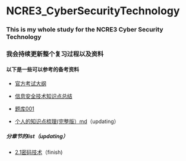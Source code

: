 # NCRE3_CyberSecurityTechnology

### This is my whole study for the NCRE3 Cyber Security Technology

### 我会持续更新整个复习过程以及资料

#### 以下是一些可以参考的备考资料

- [官方考试大纲](https://github.com/GeniusKangaroo/NCRE3_CyberSecurityTechnology/blob/main/%E8%80%83%E8%AF%95%E5%A4%A7%E7%BA%B2.pdf)
- [信息安全技术知识点总结](https://github.com/GeniusKangaroo/NCRE3_CyberSecurityTechnology/blob/main/%E4%BF%A1%E6%81%AF%E5%AE%89%E5%85%A8%E6%8A%80%E6%9C%AF%E7%9F%A5%E8%AF%86%E7%82%B9%E6%80%BB%E7%BB%93.docx)

- [题库001](https://github.com/GeniusKangaroo/NCRE3_CyberSecurityTechnology/blob/main/%E4%B8%89%E7%BA%A7%E4%BF%A1%E6%81%AF%E5%AE%89%E5%85%A8%E6%8A%80%E6%9C%AF%E6%96%B0%E9%A2%98%E5%9E%8B%E7%BB%BC%E5%90%88%E5%BA%94%E7%94%A8%E9%A2%98%E5%BA%93.doc)

- [个人的知识点梳理(完整版）md](https://github.com/GeniusKangaroo/NCRE3_CyberSecurityTechnology/blob/main/%E4%BF%A1%E6%81%AF%E5%AE%89%E5%85%A8%E6%8A%80%E6%9C%AF.md)（updating）
  
##### 分章节的list（updating）

- [2.1密码技术](https://github.com/GeniusKangaroo/NCRE3_CyberSecurityTechnology/blob/main/2.1%E5%AF%86%E7%A0%81%E6%8A%80%E6%9C%AF.md)（finish)
